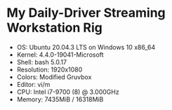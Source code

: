 # My Daily-Driver Streaming Workstation Rig

* OS: Ubuntu 20.04.3 LTS on Windows 10 x86_64 
* Kernel: 4.4.0-19041-Microsoft 
* Shell: bash 5.0.17 
* Resolution: 1920x1080 
* Colors: Modified Gruvbox
* Editor: vi/m
* CPU: Intel i7-9700 (8) @ 3.000GHz 
* Memory: 7435MiB / 16318MiB 
